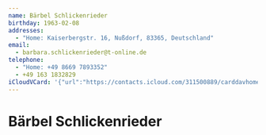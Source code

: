 ```yaml
---
name: Bärbel Schlickenrieder
birthday: 1963-02-08
addresses:
  - "Home: Kaiserbergstr. 16, Nußdorf, 83365, Deutschland"
email:
  - barbara.schlickenrieder@t-online.de
telephone:
  - "Home: +49 8669 7893352"
  - +49 163 1832829
iCloudVCard: '{"url":"https://contacts.icloud.com/311500889/carddavhome/card/NWQ0ZWIwMDQtZDVjNS00NzM5LTg0OWMtZDI5MWZjYzcxZTk3.vcf","etag":"\"kmfhd322\"","data":"BEGIN:VCARD\r\nVERSION:3.0\r\nFN:\r\nN:Schlickenrieder;Bärbel;;;\r\nUID:5d4eb004-d5c5-4739-849c-d291fcc71e97\r\nBDAY;VALUE=date:1963-02-08\r\nADR;TYPE=HOME:;;Kaiserbergstr. 16;Nußdorf;;83365;Deutschland;\r\nPRODID:-//Apple Inc.//Apple WebDAV Outlook Store 4.8.26//ENX-APPLE-OL-MAPPI\r\n NG-INFO:1\r\nREV:2025-04-03T22:13:23Z\r\nORG:;\r\nEMAIL:barbara.schlickenrieder@t-online.de\r\nTEL;TYPE=HOME:+49 8669 7893352\r\nTEL;TYPE=CELL:+49 163 1832829\r\nitem0.X-ABADR:de\r\nEND:VCARD"}'
---
```

# Bärbel Schlickenrieder